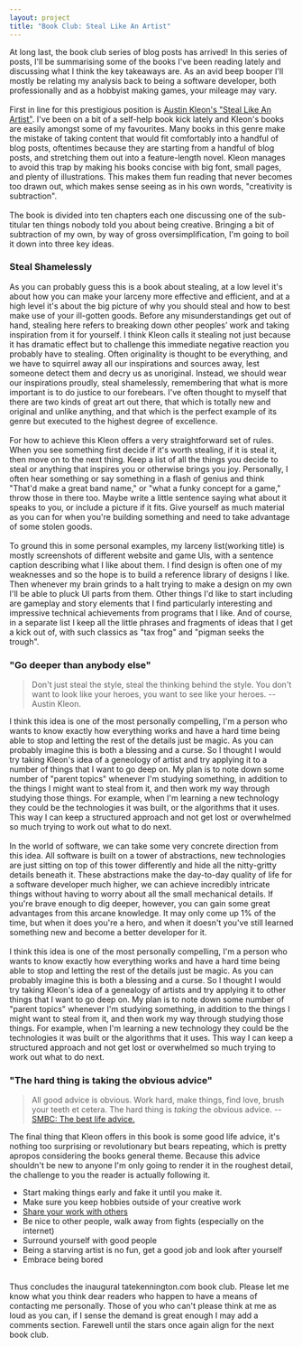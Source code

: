```yaml
---
layout: project
title: "Book Club: Steal Like An Artist"
---
```

At long last, the book club series of blog posts has arrived! In this series of posts, I'll be summarising some of the books I've been reading lately and discussing what I think the key takeaways are. As an avid beep booper I'll mostly be relating my analysis back to being a software developer, both professionally and as a hobbyist making games, your mileage may vary.
<br/><br/>
First in line for this prestigious position is <a href="https://austinkleon.com/steal/">Austin Kleon's "Steal Like An Artist"</a>. I've been on a bit of a self-help book kick lately and Kleon's books are easily amongst some of my favourites. Many books in this genre make the mistake of taking content that would fit comfortably into a handful of blog posts, oftentimes because they are starting from a handful of blog posts, and stretching them out into a feature-length novel. Kleon manages to avoid this trap by making his books concise with big font, small pages, and plenty of illustrations. This makes them fun reading that never becomes too drawn out, which makes sense seeing as in his own words, "creativity is subtraction".
<br/><br/>
The book is divided into ten chapters each one discussing one of the sub-titular ten things nobody told you about being creative. Bringing a bit of subtraction of my own, by way of gross oversimplification, I'm going to boil it down into three key ideas.

<h3>Steal Shamelessly</h3>
As you can probably guess this is a book about stealing, at a low level it's about how you can make your larceny more effective and efficient, and at a high level it's about the big picture of why you should steal and how to best make use of your ill-gotten goods. Before any misunderstandings get out of hand, stealing here refers to breaking down other peoples’ work and taking inspiration from it for yourself. I think Kleon calls it stealing not just because it has dramatic effect but to challenge this immediate negative reaction you probably have to stealing. Often originality is thought to be everything, and we have to squirrel away all our inspirations and sources away, lest someone detect them and decry us as unoriginal. Instead, we should wear our inspirations proudly, steal shamelessly, remembering that what is more important is to do justice to our forebears. I've often thought to myself that there are two kinds of great art out there, that which is totally new and original and unlike anything, and that which is the perfect example of its genre but executed to the highest degree of excellence. 
<br/><br/>
For how to achieve this Kleon offers a very straightforward set of rules. When you see something first decide if it's worth stealing, if it is steal it, then move on to the next thing. Keep a list of all the things you decide to steal or anything that inspires you or otherwise brings you joy. Personally, I often hear something or say something in a flash of genius and think "That'd make a great band name," or "what a funky concept for a game," throw those in there too. Maybe write a little sentence saying what about it speaks to you, or include a picture if it fits. Give yourself as much material as you can for when you're building something and need to take advantage of some stolen goods.
<br/><br/>
To ground this in some personal examples, my larceny list(working title) is mostly screenshots of different website and game UIs, with a sentence caption describing what I like about them. I find design is often one of my weaknesses and so the hope is to build a reference library of designs I like. Then whenever my brain grinds to a halt trying to make a design on my own I'll be able to pluck UI parts from them. Other things I'd like to start including are gameplay and story elements that I find particularly interesting and impressive technical achievements from programs that I like. And of course, in a separate list I keep all the little phrases and fragments of ideas that I get a kick out of, with such classics as "tax frog" and "pigman seeks the trough".
<h3>"Go deeper than anybody else"</h3>
<blockquote>
Don't just steal the style, steal the thinking behind the style. You don't want to look like your heroes, you want to see like your heroes. -- Austin Kleon.
</blockquote>
I think this idea is one of the most personally compelling, I'm a person who wants to know exactly how everything works and have a hard time being able to stop and letting the rest of the details just be magic. As you can probably imagine this is both a blessing and a curse. So I thought I would try taking Kleon's idea of a geneology of artist and try applying it to a number of things that I want to go deep on. My plan is to note down some number of "parent topics" whenever I'm studying something, in addition to the things I might want to steal from it, and then work my way through studying those things. For example, when I'm learning a new technology they could be the technologies it was built, or the algorithms that it uses. This way I can keep a structured approach and not get lost or overwhelmed so much trying to work out what to do next.
<br/><br/>
In the world of software, we can take some very concrete direction from this idea. All software is built on a tower of abstractions, new technologies are just sitting on top of this tower differently and hide all the nitty-gritty details beneath it. These abstractions make the day-to-day quality of life for a software developer much higher, we can achieve incredibly intricate things without having to worry about all the small mechanical details. If you're brave enough to dig deeper, however, you can gain some great advantages from this arcane knowledge. It may only come up 1% of the time, but when it does you're a hero, and when it doesn't you've still learned something new and become a better developer for it.
<br/><br/>
I think this idea is one of the most personally compelling, I'm a person who wants to know exactly how everything works and have a hard time being able to stop and letting the rest of the details just be magic. As you can probably imagine this is both a blessing and a curse. So I thought I would try taking Kleon's idea of a genealogy of artists and try applying it to other things that I want to go deep on. My plan is to note down some number of "parent topics" whenever I'm studying something, in addition to the things I might want to steal from it, and then work my way through studying those things. For example, when I'm learning a new technology they could be the technologies it was built or the algorithms that it uses. This way I can keep a structured approach and not get lost or overwhelmed so much trying to work out what to do next.
<h3>"The hard thing is taking the obvious advice"</h3>
<blockquote cite="https://www.smbc-comics.com/comic/best-life-advice">
All good advice is obvious. Work hard, make things, find love, brush your teeth et cetera. The hard thing is <i>taking</i> the obvious advice. -- <a href="https://www.smbc-comics.com/comic/best-life-advice">SMBC: The best life advice.</a>
</blockquote >
The final thing that Kleon offers in this book is some good life advice, it's nothing too surprising or revolutionary but bears repeating, which is pretty apropos considering the books general theme. Because this advice shouldn't be new to anyone I'm only going to render it in the roughest detail, the challenge to you the reader is actually following it.
<ul>
    <li>Start making things early and fake it until you make it.</li>
    <li>Make sure you keep hobbies outside of your creative work</li>
    <li><a href="https://austinkleon.com/show-your-work/">Share your work with others</a></li>
    <li>Be nice to other people, walk away from fights (especially on the internet)</li>
    <li>Surround yourself with good people</li>
    <li>Being a starving artist is no fun, get a good job and look after yourself</li>
    <li>Embrace being bored</li>
</ul>
<br/>
Thus concludes the inaugural tatekennington.com book club. Please let me know what you think dear readers who happen to have a means of contacting me personally. Those of you who can't please think at me as loud as you can, if I sense the demand is great enough I may add a comments section. Farewell until the stars once again align for the next book club.